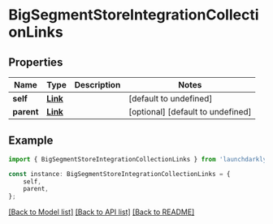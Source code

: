 # BigSegmentStoreIntegrationCollectionLinks


## Properties

Name | Type | Description | Notes
------------ | ------------- | ------------- | -------------
**self** | [**Link**](Link.md) |  | [default to undefined]
**parent** | [**Link**](Link.md) |  | [optional] [default to undefined]

## Example

```typescript
import { BigSegmentStoreIntegrationCollectionLinks } from 'launchdarkly-api-typescript';

const instance: BigSegmentStoreIntegrationCollectionLinks = {
    self,
    parent,
};
```

[[Back to Model list]](../README.md#documentation-for-models) [[Back to API list]](../README.md#documentation-for-api-endpoints) [[Back to README]](../README.md)
